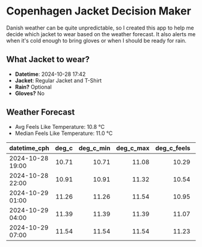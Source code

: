 
# Copenhagen Jacket Decision Maker

Danish weather can be quite unpredictable, so I created this app to help me decide which jacket to wear based on the weather forecast. 
It also alerts me when it's cold enough to bring gloves or when I should be ready for rain.

## What Jacket to wear?

- **Datetime**: 2024-10-28 17:42
- **Jacket**: Regular Jacket and T-Shirt
- **Rain?** Optional
- **Gloves?** No

## Weather Forecast
- Avg Feels Like Temperature: 10.8 °C
- Median Feels Like Temperature: 11.0 °C

| datetime_cph     |   deg_c |   deg_c_min |   deg_c_max |   deg_c_feels | weather   | wind   | rain   |
|:-----------------|--------:|------------:|------------:|--------------:|:----------|:-------|:-------|
| 2024-10-28 19:00 |   10.71 |       10.71 |       11.08 |         10.29 | Rain      | Low    | Low    |
| 2024-10-28 22:00 |   10.91 |       10.91 |       11.32 |         10.54 | Clouds    | Low    | None   |
| 2024-10-29 01:00 |   11.26 |       11.26 |       11.54 |         10.95 | Clouds    | Low    | None   |
| 2024-10-29 04:00 |   11.39 |       11.39 |       11.39 |         11.07 | Clouds    | Low    | None   |
| 2024-10-29 07:00 |   11.54 |       11.54 |       11.54 |         11.23 | Rain      | Low    | Low    |
        